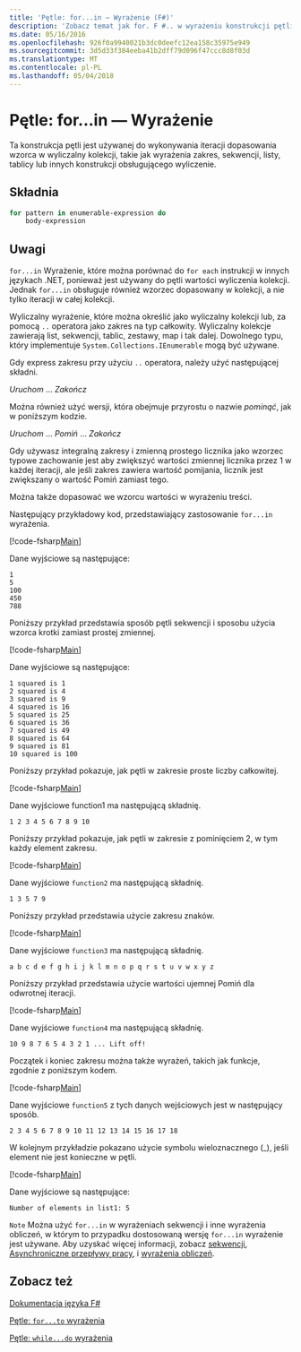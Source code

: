```yaml
---
title: 'Pętle: for...in — Wyrażenie (F#)'
description: 'Zobacz temat jak for. F #.. w wyrażeniu konstrukcji pętli jest używanej do wykonywania iteracji dopasowania wzorca w kolekcji wyliczalny.'
ms.date: 05/16/2016
ms.openlocfilehash: 926f0a9940021b3dc0deefc12ea158c35975e949
ms.sourcegitcommit: 3d5d33f384eeba41b2dff79d096f47ccc8d8f03d
ms.translationtype: MT
ms.contentlocale: pl-PL
ms.lasthandoff: 05/04/2018
---
```

# <a name="loops-forin-expression"></a>Pętle: for...in — Wyrażenie

Ta konstrukcja pętli jest używanej do wykonywania iteracji dopasowania wzorca w wyliczalny kolekcji, takie jak wyrażenia zakres, sekwencji, listy, tablicy lub innych konstrukcji obsługującego wyliczenie.


## <a name="syntax"></a>Składnia

```fsharp
for pattern in enumerable-expression do
    body-expression
```

## <a name="remarks"></a>Uwagi
`for...in` Wyrażenie, które można porównać do `for each` instrukcji w innych językach .NET, ponieważ jest używany do pętli wartości wyliczenia kolekcji. Jednak `for...in` obsługuje również wzorzec dopasowany w kolekcji, a nie tylko iteracji w całej kolekcji.

Wyliczalny wyrażenie, które można określić jako wyliczalny kolekcji lub, za pomocą `..` operatora jako zakres na typ całkowity. Wyliczalny kolekcje zawierają list, sekwencji, tablic, zestawy, map i tak dalej. Dowolnego typu, który implementuje `System.Collections.IEnumerable` mogą być używane.

Gdy express zakresu przy użyciu `..` operatora, należy użyć następującej składni.

*Uruchom* ... *Zakończ*

Można również użyć wersji, która obejmuje przyrostu o nazwie *pominąć*, jak w poniższym kodzie.

*Uruchom* ... *Pomiń* ... *Zakończ*

Gdy używasz integralną zakresy i zmienną prostego licznika jako wzorzec typowe zachowanie jest aby zwiększyć wartości zmiennej licznika przez 1 w każdej iteracji, ale jeśli zakres zawiera wartość pomijania, licznik jest zwiększany o wartość Pomiń zamiast tego.

Można także dopasować we wzorcu wartości w wyrażeniu treści.

Następujący przykładowy kod, przedstawiający zastosowanie `for...in` wyrażenia.

[!code-fsharp[Main](../../../samples/snippets/fsharp/lang-ref-2/snippet5201.fs)]

Dane wyjściowe są następujące:

```
1
5
100
450
788
```

Poniższy przykład przedstawia sposób pętli sekwencji i sposobu użycia wzorca krotki zamiast prostej zmiennej.

[!code-fsharp[Main](../../../samples/snippets/fsharp/lang-ref-2/snippet5202.fs)]

Dane wyjściowe są następujące:

```
1 squared is 1
2 squared is 4
3 squared is 9
4 squared is 16
5 squared is 25
6 squared is 36
7 squared is 49
8 squared is 64
9 squared is 81
10 squared is 100
```

Poniższy przykład pokazuje, jak pętli w zakresie proste liczby całkowitej.

[!code-fsharp[Main](../../../samples/snippets/fsharp/lang-ref-2/snippet5203.fs)]

Dane wyjściowe function1 ma następującą składnię.

```
1 2 3 4 5 6 7 8 9 10
```

Poniższy przykład pokazuje, jak pętli w zakresie z pominięciem 2, w tym każdy element zakresu.

[!code-fsharp[Main](../../../samples/snippets/fsharp/lang-ref-2/snippet5204.fs)]

Dane wyjściowe `function2` ma następującą składnię.

```
1 3 5 7 9
```

Poniższy przykład przedstawia użycie zakresu znaków.

[!code-fsharp[Main](../../../samples/snippets/fsharp/lang-ref-2/snippet5205.fs)]

Dane wyjściowe `function3` ma następującą składnię.

```
a b c d e f g h i j k l m n o p q r s t u v w x y z
```

Poniższy przykład przedstawia użycie wartości ujemnej Pomiń dla odwrotnej iteracji.

[!code-fsharp[Main](../../../samples/snippets/fsharp/lang-ref-2/snippet5208.fs)]

Dane wyjściowe `function4` ma następującą składnię.

```
10 9 8 7 6 5 4 3 2 1 ... Lift off!
```

Początek i koniec zakresu można także wyrażeń, takich jak funkcje, zgodnie z poniższym kodem.

[!code-fsharp[Main](../../../samples/snippets/fsharp/lang-ref-2/snippet5206.fs)]

Dane wyjściowe `function5` z tych danych wejściowych jest w następujący sposób.

```
2 3 4 5 6 7 8 9 10 11 12 13 14 15 16 17 18
```

W kolejnym przykładzie pokazano użycie symbolu wieloznacznego (_), jeśli element nie jest konieczne w pętli.

[!code-fsharp[Main](../../../samples/snippets/fsharp/lang-ref-2/snippet5207.fs)]

Dane wyjściowe są następujące:

```
Number of elements in list1: 5
```

`Note` Można użyć `for...in` w wyrażeniach sekwencji i inne wyrażenia obliczeń, w którym to przypadku dostosowaną wersję `for...in` wyrażenie jest używane. Aby uzyskać więcej informacji, zobacz [sekwencji](sequences.md), [Asynchroniczne przepływy pracy](asynchronous-workflows.md), i [wyrażenia obliczeń](computation-expressions.md).


## <a name="see-also"></a>Zobacz też
[Dokumentacja języka F#](index.md)

[Pętle: `for...to` wyrażenia](loops-for-to-expression.md)

[Pętle: `while...do` wyrażenia](loops-while-do-expression.md)
